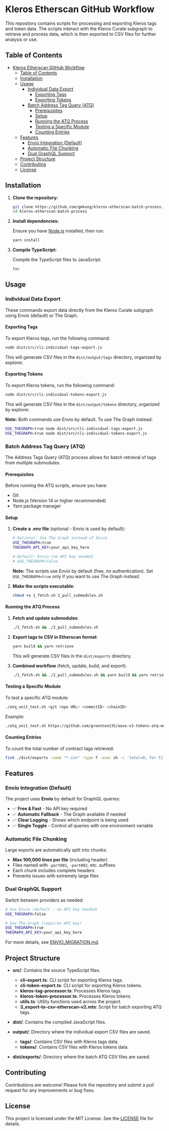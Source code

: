 # Kleros Etherscan GitHub Workflow

This repository contains scripts for processing and exporting Kleros tags and token data. The scripts interact with the Kleros Curate subgraph to retrieve and process data, which is then exported to CSV files for further analysis or use. 

## Table of Contents

- [Kleros Etherscan GitHub Workflow](#kleros-etherscan-github-workflow)
  - [Table of Contents](#table-of-contents)
  - [Installation](#installation)
  - [Usage](#usage)
    - [Individual Data Export](#individual-data-export)
      - [Exporting Tags](#exporting-tags)
      - [Exporting Tokens](#exporting-tokens)
    - [Batch Address Tag Query (ATQ)](#batch-address-tag-query-atq)
      - [Prerequisites](#prerequisites)
      - [Setup](#setup)
      - [Running the ATQ Process](#running-the-atq-process)
      - [Testing a Specific Module](#testing-a-specific-module)
      - [Counting Entries](#counting-entries)
  - [Features](#features)
    - [Envio Integration (Default)](#envio-integration-default)
    - [Automatic File Chunking](#automatic-file-chunking)
    - [Dual GraphQL Support](#dual-graphql-support)
  - [Project Structure](#project-structure)
  - [Contributing](#contributing)
  - [License](#license)

## Installation

1. **Clone the repository:**

   ```bash
   git clone https://github.com/gmkung/kleros-etherscan-batch-process.git
   cd kleros-etherscan-batch-process
   ```

2. **Install dependencies:**

   Ensure you have [Node.js](https://nodejs.org/) installed, then run:

   ```bash
   yarn install
   ```

3. **Compile TypeScript:**

   Compile the TypeScript files to JavaScript:

   ```bash
   tsc
   ```

## Usage

### Individual Data Export

These commands export data directly from the Kleros Curate subgraph using Envio (default) or The Graph. 

#### Exporting Tags

To export Kleros tags, run the following command:

```bash
node dist/src/cli-individual-tags-export.js
```

This will generate CSV files in the `dist/output/tags` directory, organized by explorer.

#### Exporting Tokens

To export Kleros tokens, run the following command:

```bash
node dist/src/cli-individual-tokens-export.js
```

This will generate CSV files in the `dist/output/tokens` directory, organized by explorer.

**Note:** Both commands use Envio by default. To use The Graph instead:

```bash
USE_THEGRAPH=true node dist/src/cli-individual-tags-export.js
USE_THEGRAPH=true node dist/src/cli-individual-tokens-export.js
```

### Batch Address Tag Query (ATQ)

The Address Tags Query (ATQ) process allows for batch retrieval of tags from multiple submodules.

#### Prerequisites

Before running the ATQ scripts, ensure you have:

- Git
- Node.js (Version 14 or higher recommended)
- Yarn package manager

#### Setup

1. **Create a .env file** (optional - Envio is used by default):

   ```bash
   # Optional: Use The Graph instead of Envio
   USE_THEGRAPH=true
   THEGRAPH_API_KEY=your_api_key_here
   
   # Default: Envio (no API key needed)
   # USE_THEGRAPH=false
   ```

   **Note:** The scripts use Envio by default (free, no authentication). Set `USE_THEGRAPH=true` only if you want to use The Graph instead.

2. **Make the scripts executable**:
   ```bash
   chmod +x 1_fetch.sh 2_pull_submodules.sh
   ```

#### Running the ATQ Process

1. **Fetch and update submodules**:

   ```bash
   ./1_fetch.sh && ./2_pull_submodules.sh
   ```

2. **Export tags to CSV in Etherscan format**:

   ```bash
   yarn build && yarn retrieve
   ```

   This will generate CSV files in the `dist/exports` directory.

3. **Combined workflow** (fetch, update, build, and export):
   ```bash
   ./1_fetch.sh && ./2_pull_submodules.sh && yarn build && yarn retrieve
   ```

#### Testing a Specific Module

To test a specific ATQ module:

```bash
./atq_unit_test.sh <git repo URL> <commitID> <chainID>
```

Example:

```bash
./atq_unit_test.sh https://github.com/greentea135/aave-v3-tokens-atq-module.git 2b0edde 1
```

#### Counting Entries

To count the total number of contract tags retrieved:

```bash
find ./dist/exports -name "*.csv" -type f -exec sh -c 'total=0; for file do count=$(grep -c "" "$file"); echo "$file: $count lines"; total=$((total + count)); done; echo "Total: $total lines"' sh {} +
```

## Features

### Envio Integration (Default)

The project uses **Envio** by default for GraphQL queries:
- ✅ **Free & Fast** - No API key required
- ✅ **Automatic Fallback** - The Graph available if needed
- ✅ **Clear Logging** - Shows which endpoint is being used
- ✅ **Single Toggle** - Control all queries with one environment variable

### Automatic File Chunking

Large exports are automatically split into chunks:
- **Max 100,000 lines per file** (including header)
- Files named with `-part001`, `-part002`, etc. suffixes
- Each chunk includes complete headers
- Prevents issues with extremely large files

### Dual GraphQL Support

Switch between providers as needed:

```bash
# Use Envio (default - no API key needed)
USE_THEGRAPH=false

# Use The Graph (requires API key)
USE_THEGRAPH=true
THEGRAPH_API_KEY=your_api_key_here
```

For more details, see [ENVIO_MIGRATION.md](ENVIO_MIGRATION.md).

## Project Structure

- **src/**: Contains the source TypeScript files.

  - **cli-export.ts**: CLI script for exporting Kleros tags.
  - **cli-token-export.ts**: CLI script for exporting Kleros tokens.
  - **kleros-tag-processor.ts**: Processes Kleros tags.
  - **kleros-token-processor.ts**: Processes Kleros tokens.
  - **utils.ts**: Utility functions used across the project.
  - **3_export-to-csv-etherscan-v2.mts**: Script for batch exporting ATQ tags.

- **dist/**: Contains the compiled JavaScript files.

- **output/**: Directory where the individual export CSV files are saved.

  - **tags/**: Contains CSV files with Kleros tags data.
  - **tokens/**: Contains CSV files with Kleros tokens data.

- **dist/exports/**: Directory where the batch ATQ CSV files are saved.

## Contributing

Contributions are welcome! Please fork the repository and submit a pull request for any improvements or bug fixes.

## License

This project is licensed under the MIT License. See the [LICENSE](LICENSE) file for details.
